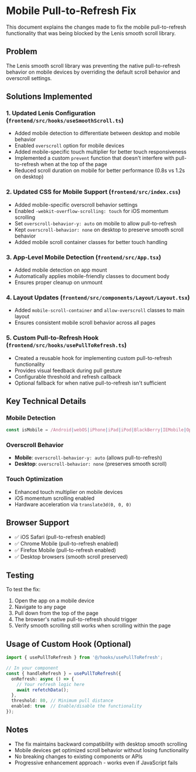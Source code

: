 # Mobile Pull-to-Refresh Fix

This document explains the changes made to fix the mobile pull-to-refresh functionality that was being blocked by the Lenis smooth scroll library.

## Problem
The Lenis smooth scroll library was preventing the native pull-to-refresh behavior on mobile devices by overriding the default scroll behavior and overscroll settings.

## Solutions Implemented

### 1. Updated Lenis Configuration (`frontend/src/hooks/useSmoothScroll.ts`)
- Added mobile detection to differentiate between desktop and mobile behavior
- Enabled `overscroll` option for mobile devices
- Added mobile-specific touch multiplier for better touch responsiveness  
- Implemented a custom `prevent` function that doesn't interfere with pull-to-refresh when at the top of the page
- Reduced scroll duration on mobile for better performance (0.8s vs 1.2s on desktop)

### 2. Updated CSS for Mobile Support (`frontend/src/index.css`)
- Added mobile-specific overscroll behavior settings
- Enabled `-webkit-overflow-scrolling: touch` for iOS momentum scrolling
- Set `overscroll-behavior-y: auto` on mobile to allow pull-to-refresh
- Kept `overscroll-behavior: none` on desktop to preserve smooth scroll behavior
- Added mobile scroll container classes for better touch handling

### 3. App-Level Mobile Detection (`frontend/src/App.tsx`)
- Added mobile detection on app mount
- Automatically applies mobile-friendly classes to document body
- Ensures proper cleanup on unmount

### 4. Layout Updates (`frontend/src/components/Layout/Layout.tsx`)
- Added `mobile-scroll-container` and `allow-overscroll` classes to main layout
- Ensures consistent mobile scroll behavior across all pages

### 5. Custom Pull-to-Refresh Hook (`frontend/src/hooks/usePullToRefresh.ts`)
- Created a reusable hook for implementing custom pull-to-refresh functionality
- Provides visual feedback during pull gesture
- Configurable threshold and refresh callback
- Optional fallback for when native pull-to-refresh isn't sufficient

## Key Technical Details

### Mobile Detection
```typescript
const isMobile = /Android|webOS|iPhone|iPad|iPod|BlackBerry|IEMobile|Opera Mini/i.test(navigator.userAgent) || window.innerWidth <= 768;
```

### Overscroll Behavior
- **Mobile**: `overscroll-behavior-y: auto` (allows pull-to-refresh)
- **Desktop**: `overscroll-behavior: none` (preserves smooth scroll)

### Touch Optimization
- Enhanced touch multiplier on mobile devices
- iOS momentum scrolling enabled
- Hardware acceleration via `translate3d(0, 0, 0)`

## Browser Support
- ✅ iOS Safari (pull-to-refresh enabled)
- ✅ Chrome Mobile (pull-to-refresh enabled)  
- ✅ Firefox Mobile (pull-to-refresh enabled)
- ✅ Desktop browsers (smooth scroll preserved)

## Testing
To test the fix:
1. Open the app on a mobile device
2. Navigate to any page
3. Pull down from the top of the page
4. The browser's native pull-to-refresh should trigger
5. Verify smooth scrolling still works when scrolling within the page

## Usage of Custom Hook (Optional)
```typescript
import { usePullToRefresh } from '@/hooks/usePullToRefresh';

// In your component
const { handleRefresh } = usePullToRefresh({
  onRefresh: async () => {
    // Your refresh logic here
    await refetchData();
  },
  threshold: 80, // Minimum pull distance
  enabled: true  // Enable/disable the functionality
});
```

## Notes
- The fix maintains backward compatibility with desktop smooth scrolling
- Mobile devices get optimized scroll behavior without losing functionality
- No breaking changes to existing components or APIs
- Progressive enhancement approach - works even if JavaScript fails
